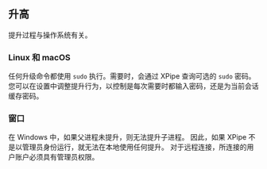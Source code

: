 ## 升高

提升过程与操作系统有关。

### Linux 和 macOS

任何升级命令都使用 `sudo` 执行。需要时，会通过 XPipe 查询可选的 `sudo` 密码。
您可以在设置中调整提升行为，以控制是每次需要时都输入密码，还是为当前会话缓存密码。

### 窗口

在 Windows 中，如果父进程未提升，则无法提升子进程。
因此，如果 XPipe 不是以管理员身份运行，就无法在本地使用任何提升。
对于远程连接，所连接的用户账户必须具有管理员权限。